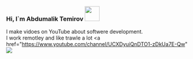 ### Hi, I`m Abdumalik Temirov <img src="https://media1.giphy.com/media/gM5qFksULw54NMWyry/giphy.gif?cid=ecf05e47va8nlvt518r97vrursydgml6ukoijgrv0xancndl&rid=giphy.gif&ct=s" width="40px">

 I make vidoes on YouTube about softwere development. <br />
 I work remotley and like trawle a lot
 <a href="https://www.youtube.com/channel/UCXDyuiQnDTO1-zDkUa7E-Qw"
 <img src="https://www.freeiconspng.com/thumbs/youtube-logo-png/hd-youtube-logo-png-transparent-background-20.png" with="10px">

<!--
**abdumaliktemirov/abdumaliktemirov** is a ✨ _special_ ✨ repository because its `README.md` (this file) appears on your GitHub profile.

Here are some ideas to get you started:

- 🔭 I’m currently working on ...
- 🌱 I’m currently learning ...
- 👯 I’m looking to collaborate on ...
- 🤔 I’m looking for help with ...
- 💬 Ask me about ...
- 📫 How to reach me: ...
- 😄 Pronouns: ...
- ⚡ Fun fact: ...
-->

